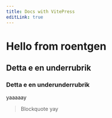 ```yaml
---
title: Docs with VitePress
editLink: true
---
```


# Hello from roentgen

## Detta e en underrubrik

### Detta e en underunderrubrik



yaaaaay

> Blockquote yay



